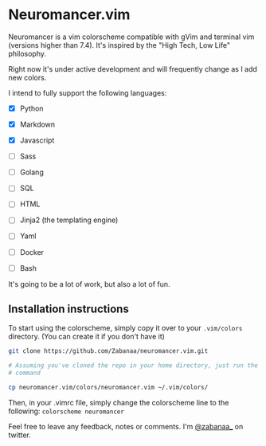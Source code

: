 # Neuromancer.vim

Neuromancer is a vim colorscheme compatible with gVim and terminal vim (versions
higher than 7.4). It's inspired by the "High Tech, Low Life" philosophy.

Right now it's under active development and will frequently change as I add new
colors.

I intend to fully support the following languages:

- [x] Python
- [x] Markdown
- [x] Javascript

- [ ] Sass
- [ ] Golang
- [ ] SQL
- [ ] HTML
- [ ] Jinja2 (the templating engine)
- [ ] Yaml
- [ ] Docker
- [ ] Bash

It's going to be a lot of work, but also a lot of fun.

## Installation instructions

To start using the colorscheme, simply copy it over to your `.vim/colors`
directory. (You can create it if you don't have it)

```bash
git clone https://github.com/Zabanaa/neuromancer.vim.git

# Assuming you've cloned the repo in your home directory, just run the following
# command

cp neuromancer.vim/colors/neuromancer.vim ~/.vim/colors/
```
Then, in your .vimrc file, simply change the colorscheme line to the following:
`colorscheme neuromancer`

Feel free to leave any feedback, notes or comments. I'm
[@zabanaa\_](https://twitter.com/zabanaa_) on twitter.
